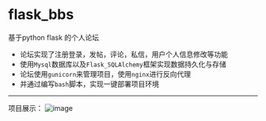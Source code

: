 # flask_bbs
基于python flask 的个人论坛

* 论坛实现了注册登录，发帖，评论，私信，用户个人信息修改等功能
* 使用`Mysql`数据库以及`Flask_SQLAlchemy`框架实现数据持久化与存储
* 论坛使用`gunicorn`来管理项目，使用`nginx`进行反向代理
* 并通过编写`bash`脚本，实现一键部署项目环境

----

项目展示：
![image](https://github.com/MLong54/flask_bbs/blob/master/images/flask_bbs.gif)
